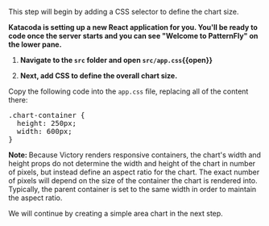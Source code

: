 This step will begin by adding a CSS selector to define the chart size.

<strong>Katacoda is setting up a new React application for you. You'll be ready to code once the server starts and you can see "Welcome to PatternFly" on the lower pane.</strong>

1) <strong>Navigate to the `src` folder and open `src/app.css`{{open}}</strong>

2) <strong>Next, add CSS to define the overall chart size.</strong>

Copy the following code into the `app.css` file, replacing all of the content there:

<pre class="file" data-filename="src/app.css" data-target="replace">
.chart-container {
  height: 250px;
  width: 600px;
}
</pre>

<strong>Note: </strong>Because Victory renders responsive containers, the chart's width and height props do not determine the width and height of the chart in number of pixels, but instead define an aspect ratio for the chart. The exact number of pixels will depend on the size of the container the chart is rendered into. Typically, the parent container is set to the same width in order to maintain the aspect ratio.

We will continue by creating a simple area chart in the next step.

<!-- The image below is what we'll end up with when we are done.

<img src="area-chart/assets/final.png" alt="Completed chart component" style="box-shadow: rgba(3, 3, 3, 0.2) 0px 1.25px 2.5px 0px;" /> -->
